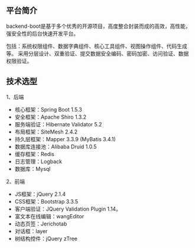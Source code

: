 ## 平台简介

backend-boot是基于多个优秀的开源项目，高度整合封装而成的高效，高性能，强安全性的后台快速开发平台。

包括：系统权限组件、数据字典组件、核心工具组件、视图操作组件、代码生成等。
采用分层设计、双重验证、提交数据安全编码、密码加密、访问验证、数据权限验证。


## 技术选型

1、后端

* 核心框架：Spring Boot 1.5.3
* 安全框架：Apache Shiro 1.3.2
* 服务端验证：Hibernate Validator 5.2
* 布局框架：SiteMesh 2.4.2
* 持久层框架：Mapper 3.3.9 (MyBatis 3.4.1)
* 数据库连接池：Alibaba Druid 1.0.5
* 缓存框架：Redis
* 日志管理：Logback
* 数据库：Mysql

2、前端

* JS框架：jQuery 2.1.4
* CSS框架：Bootstrap 3.3.5
* 客户端验证：JQuery Validation Plugin 1.14。
* 富文本在线编辑：wangEditor
* 动态页签：Jerichotab
* 对话框：layer
* 树结构控件：jQuery zTree

